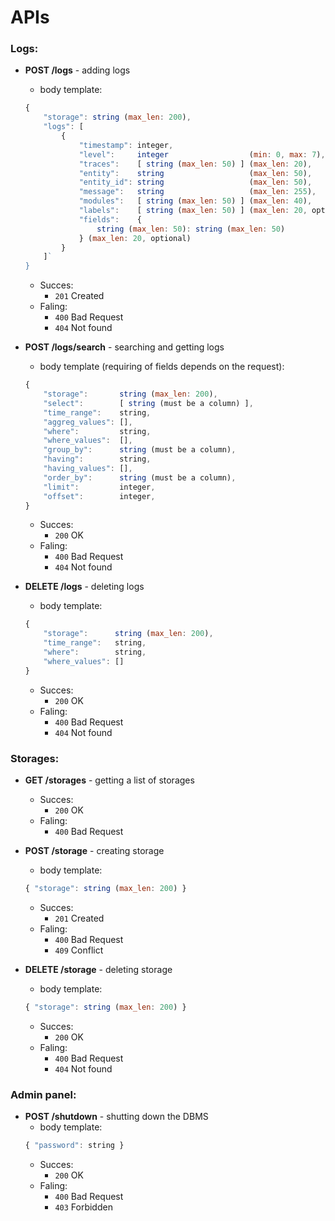 # APIs

### Logs:
- **POST /logs** - adding logs
    - body template:
    ```js
    {
        "storage": string (max_len: 200),
        "logs": [
            {
                "timestamp": integer,
                "level":     integer                  (min: 0, max: 7),
                "traces":    [ string (max_len: 50) ] (max_len: 20),
                "entity":    string                   (max_len: 50),
                "entity_id": string                   (max_len: 50),
                "message":   string                   (max_len: 255),
                "modules":   [ string (max_len: 50) ] (max_len: 40),
                "labels":    [ string (max_len: 50) ] (max_len: 20, optional),
                "fields":    {
                    string (max_len: 50): string (max_len: 50)
                } (max_len: 20, optional)
            }
        ]`
    }
    ```
    - Succes:
        - `201` Created
    - Faling:
        - `400` Bad Request
        - `404` Not found

- **POST /logs/search** - searching and getting logs
    - body template (requiring of fields depends on the request):
    ```js
    {
        "storage":       string (max_len: 200),
        "select":        [ string (must be a column) ],
        "time_range":    string,
        "aggreg_values": [],
        "where":         string,
        "where_values":  [],
        "group_by":      string (must be a column),
        "having":        string,
        "having_values": [],
        "order_by":      string (must be a column),
        "limit":         integer,
        "offset":        integer,
    }
    ```
    - Succes:
        - `200` OK
    - Faling:
        - `400` Bad Request
        - `404` Not found

- **DELETE /logs** - deleting logs
    - body template:
    ```js
    {
        "storage":      string (max_len: 200),
        "time_range":   string,
        "where":        string,
        "where_values": []
    }
    ```
    - Succes:
        - `200` OK
    - Faling:
        - `400` Bad Request
        - `404` Not found

### Storages:
- **GET /storages** - getting a list of storages
    - Succes:
        - `200` OK
    - Faling:
        - `400` Bad Request

- **POST /storage** - creating storage
    - body template:
    ```js
    { "storage": string (max_len: 200) }
    ```
    - Succes:
        - `201` Created
    - Faling:
        - `400` Bad Request
        - `409` Conflict

- **DELETE /storage** - deleting storage
    - body template:
    ```js
    { "storage": string (max_len: 200) }
    ```
    - Succes:
        - `200` OK
    - Faling:
        - `400` Bad Request
        - `404` Not found

### Admin panel:
- **POST /shutdown** - shutting down the DBMS
    - body template:
    ```js
    { "password": string }
    ```
    - Succes:
        - `200` OK
    - Faling:
        - `400` Bad Request
        - `403` Forbidden